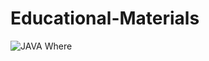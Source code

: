# Educational-Materials
![JAVA Where](https://blog.jetbrains.com/wp-content/uploads/2020/09/1-2x.png)
